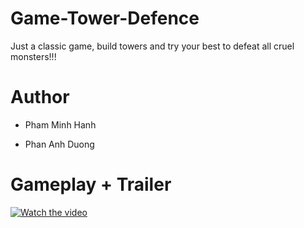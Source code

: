 # Game-Tower-Defence

Just a classic game, build towers and try your best to defeat all cruel monsters!!!

# Author

- Pham Minh Hanh

- Phan Anh Duong

# Gameplay + Trailer


[![Watch the video](https://j.gifs.com/gZBQnD.gif)](https://youtu.be/TPEgqmaj3IU)
